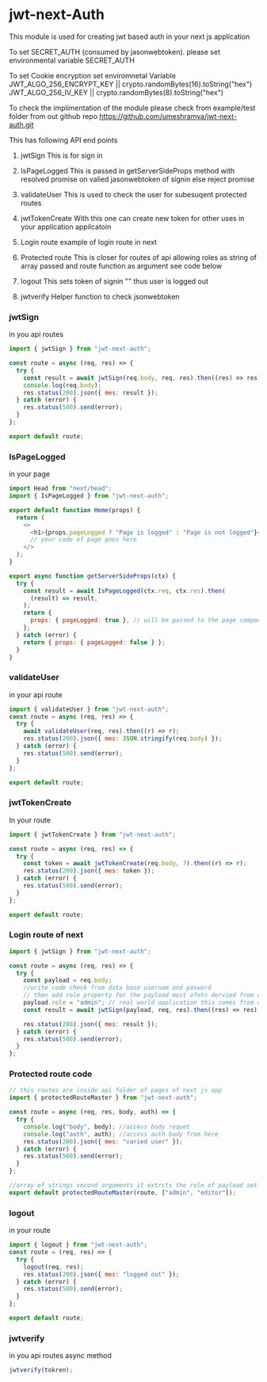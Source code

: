 # jwt-next-Auth

This module is used for creating jwt based auth in your next js application

To set SECRET_AUTH (consumed by jasonwebtoken). please set environmental variable SECRET_AUTH

To set Cookie encryption set enviromnetal Variable 
JWT_ALGO_256_ENCRYPT_KEY || crypto.randomBytes(16).toString("hex")
JWT_ALGO_256_IV_KEY ||  crypto.randomBytes(8).toString("hex")

To check the implimentation of the module please check from example/test folder from out github repo
https://github.com/umeshramya/jwt-next-auth.git

This has following API end points

1. jwtSign This is for sign in
2. IsPageLogged This is passed in getServerSideProps method with resolved promise on valied jasonwebtoken of signin else reject promise
3. validateUser This is used to check the user for subesuqent protected routes
4. jwtTokenCreate With this one can create new token for other uses in your application appilcatoin
5. Login route example of login route in next
6. Protected route This is closer for routes of api allowing roles as string of array passed and route function as argument see code below
7. logout This sets token of signin "" thus user is logged out

8. jwtverify Helper function to check jsonwebtoken

### jwtSign

in you api routes

```javascript
import { jwtSign } from "jwt-next-auth";

const route = async (req, res) => {
  try {
    const result = await jwtSign(req.body, req, res).then((res) => res);
    console.log(req.body);
    res.status(200).json({ mes: result });
  } catch (error) {
    res.status(500).send(error);
  }
};

export default route;
```

### IsPageLogged

in your page

```javascript
import Head from "next/head";
import { IsPageLogged } from "jwt-next-auth";

export default function Home(props) {
  return (
    <>
      <h1>{props.pageLogged ? "Page is logged" : "Page is not logged"}</h1>
      // your code of page goes here
    </>
  );
}

export async function getServerSideProps(ctx) {
  try {
    const result = await IsPageLogged(ctx.req, ctx.res).then(
      (result) => result,
    );
    return {
      props: { pageLogged: true }, // will be passed to the page component as props
    };
  } catch (error) {
    return { props: { pageLogged: false } };
  }
}
```

### validateUser

in your api route

```javascript
import { validateUser } from "jwt-next-auth";
const route = async (req, res) => {
  try {
    await validateUser(req, res).then((r) => r);
    res.status(200).json({ mes: JSON.stringify(req.body) });
  } catch (error) {
    res.status(500).send(error);
  }
};

export default route;
```

### jwtTokenCreate

In your route

```javascript
import { jwtTokenCreate } from "jwt-next-auth";

const route = async (req, res) => {
  try {
    const token = await jwtTokenCreate(req.body, 7).then((r) => r);
    res.status(200).json({ mes: token });
  } catch (error) {
    res.status(500).send(error);
  }
};

export default route;
```

### Login route of next

```javascript
import { jwtSign } from "jwt-next-auth";

const route = async (req, res) => {
  try {
    const payload = req.body;
    //write code check from data base usernam and pasword
    // then add role property for the payload most ofetn dervied from database
    payload.role = "admin"; // real world application this comes from database of users
    const result = await jwtSign(payload, req, res).then((res) => res);

    res.status(200).json({ mes: result });
  } catch (error) {
    res.status(500).send(error);
  }
};
```

### Protected route code

```javascript
// this routes are inside api folder of pages of next js app
import { protectedRouteMaster } from "jwt-next-auth";

const route = async (req, res, body, auth) => {
  try {
    console.log("body", body); //access body requet
    console.log("auth", auth); //access auth body from here
    res.status(200).json({ mes: "varied user" });
  } catch (error) {
    res.status(500).send(error);
  }
};

//array of strings second arguments it extrcts the role of payload set durring the login route see above
export default protectedRouteMaster(route, ["admin", "editor"]);
```

### logout

in your route

```javascript
import { logout } from "jwt-next-auth";
const route = (req, res) => {
  try {
    logout(req, res);
    res.status(200).json({ mes: "logged out" });
  } catch (error) {
    res.status(500).send(error);
  }
};

export default route;
```

### jwtverify

in you api routes
async method

```javascript
jwtverify(tokren);
```
